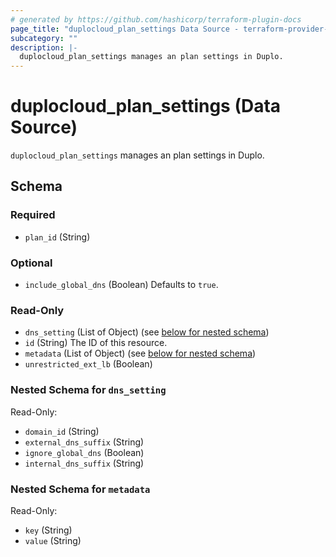 ```yaml
---
# generated by https://github.com/hashicorp/terraform-plugin-docs
page_title: "duplocloud_plan_settings Data Source - terraform-provider-duplocloud"
subcategory: ""
description: |-
  duplocloud_plan_settings manages an plan settings in Duplo.
---
```


# duplocloud_plan_settings (Data Source)

`duplocloud_plan_settings` manages an plan settings in Duplo.



<!-- schema generated by tfplugindocs -->
## Schema

### Required

- `plan_id` (String)

### Optional

- `include_global_dns` (Boolean) Defaults to `true`.

### Read-Only

- `dns_setting` (List of Object) (see [below for nested schema](#nestedatt--dns_setting))
- `id` (String) The ID of this resource.
- `metadata` (List of Object) (see [below for nested schema](#nestedatt--metadata))
- `unrestricted_ext_lb` (Boolean)

<a id="nestedatt--dns_setting"></a>
### Nested Schema for `dns_setting`

Read-Only:

- `domain_id` (String)
- `external_dns_suffix` (String)
- `ignore_global_dns` (Boolean)
- `internal_dns_suffix` (String)


<a id="nestedatt--metadata"></a>
### Nested Schema for `metadata`

Read-Only:

- `key` (String)
- `value` (String)
